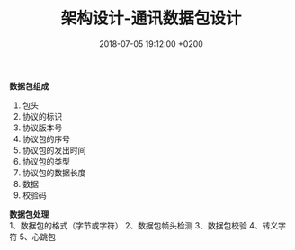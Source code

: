 ﻿---
layout: post
title:  "架构设计-通讯数据包设计"
date:   2018-07-05 19:12:00 +0200
categories: _posts
---

**数据包组成**  
1. 包头
2. 协议的标识
3. 协议版本号
4. 协议包的序号
5. 协议包的发出时间
6. 协议包的类型
7. 协议包的数据长度
8. 数据
9. 校验码


**数据包处理**  
1、数据包的格式（字节或字符）
2、数据包帧头检测
3、数据包校验
4、转义字符
5、心跳包

